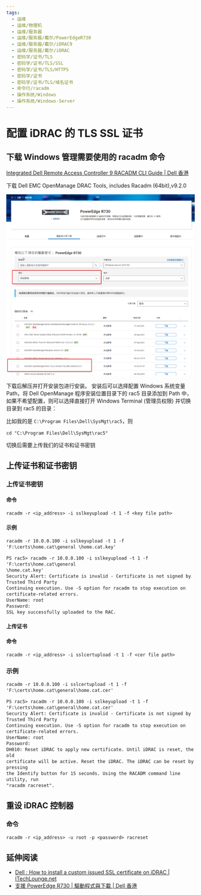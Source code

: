```yaml
---
tags:
  - 运维
  - 运维/物理机
  - 运维/服务器
  - 运维/服务器/戴尔/PowerEdgeR730
  - 运维/服务器/戴尔/iDRAC9
  - 运维/服务器/戴尔/iDRAC
  - 密码学/证书/TLS
  - 密码学/证书/TLS/SSL
  - 密码学/证书/TLS/HTTPS
  - 密码学/证书
  - 密码学/证书/TLS/域名证书
  - 命令行/racadm
  - 操作系统/Windows
  - 操作系统/Windows-Server
---
```

# 配置 iDRAC 的 TLS SSL 证书

## 下载 Windows 管理需要使用的 racadm 命令

[Integrated Dell Remote Access Controller 9 RACADM CLI Guide | Dell 香港](https://www.dell.com/support/manuals/zh-hk/poweredge-c6420/idrac_4.00.00.00_racadm/supported-racadm-interfaces?guid=guid-a5747353-fc88-4438-b617-c50ca260448e&lang=en-us)

下载 Dell EMC OpenManage DRAC Tools, includes Racadm (64bit),v9.2.0

![](./assets/dell-idrac-1.png)

下载后解压并打开安装包进行安装。
安装后可以选择配置 Windows 系统变量 Path，将 Dell OpenManage 程序安装位置目录下的 rac5 目录添加到 Path 中，如果不希望配置，则可以选择直接打开 Windows Terminal (管理员权限) 并切换目录到 rac5 的目录：

比如我的是 `C:\Program Files\Dell\SysMgt\rac5`，则

```shell
cd "C:\Program Files\Dell\SysMgt\rac5"
```

切换后需要上传我们的证书和证书密钥

## 上传证书和证书密钥

### 上传证书密钥

#### 命令

```shell
racadm -r <ip_address> -i sslkeyupload -t 1 -f <key file path>
```

#### 示例

```shell
racadm -r 10.0.0.100 -i sslkeyupload -t 1 -f 'F:\certs\home.cat\general \home.cat.key'
```

```shell
PS rac5> racadm -r 10.0.0.100 -i sslkeyupload -t 1 -f 'F:\certs\home.cat\general
\home.cat.key'
Security Alert: Certificate is invalid - Certificate is not signed by Trusted Third Party
Continuing execution. Use -S option for racadm to stop execution on certificate-related errors.
UserName: root
Password:
SSL key successfully uploaded to the RAC.
```

#### 上传证书

#### 命令

```shell
racadm -r <ip_address> -i sslcertupload -t 1 -f <cer file path>
```

### 示例

```shell
racadm -r 10.0.0.100 -i sslcertupload -t 1 -f 'F:\certs\home.cat\general\home.cat.cer'
```

```shell
PS rac5> racadm -r 10.0.0.100 -i sslkeyupload -t 1 -f 'F:\certs\home.cat\general\home.cat.cer'
Security Alert: Certificate is invalid - Certificate is not signed by Trusted Third Party
Continuing execution. Use -S option for racadm to stop execution on certificate-related errors.
UserName: root
Password:
DH010: Reset iDRAC to apply new certificate. Until iDRAC is reset, the old
certificate will be active. Reset the iDRAC. The iDRAC can be reset by pressing
the Identify button for 15 seconds. Using the RACADM command line utility, run
"racadm racreset".
```

## 重设 iDRAC 控制器

### 命令

```shell
racadm -r <ip_address> -u root -p <password> racreset
```

## 延伸阅读

- [Dell : How to install a custom issued SSL certificate on iDRAC | ITechLounge.net](https://www.itechlounge.net/2018/03/dell-how-to-install-a-custom-issued-ssl-certificate-on-idrac/)
- [支援 PowerEdge R730 | 驅動程式與下載 | Dell 香港](https://www.dell.com/support/home/zh-hk/product-support/product/poweredge-r730/drivers)
